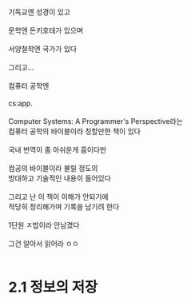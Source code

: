 <br><br>
기독교엔 성경이 있고
<br><br>
문학엔 돈키호테가 있으며
<br><br>
서양철학엔 국가가 있다
<br><br>
그리고...
<br><br>
컴퓨터 공학엔
<br>
<br>
cs:app.
<br><br>
Computer Systems: A Programmer's Perspective라는
<br>
컴퓨터 공학의 바이블이라 칭할만한 책이 있다
<br><br>
국내 번역이 좀 아쉬운게 흠이다만
<br><br>
컴공의 바이블이라 불릴 정도의<br>
방대하고 기술적인 내용이 들어있다<br><br>
그리고 난 이 책이 이해가 안되기에<br>
적당히 정리해가며 기록을 남기려 한다
<br><br>
1단원 ㅈ밥이라 안남겼다
<br><br>
그건 알아서 읽어라 ㅇㅇ
<br><br>
# 2.1 정보의 저장

